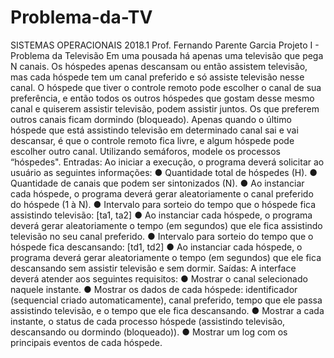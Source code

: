 # Problema-da-TV
SISTEMAS OPERACIONAIS 2018.1 Prof. Fernando Parente Garcia Projeto I - Problema da Televisão Em uma pousada há apenas uma televisão que pega N canais. Os hóspedes apenas descansam ou então assistem televisão, mas cada hóspede tem um canal preferido e só assiste televisão nesse canal. O hóspede que tiver o controle remoto pode escolher o canal de sua preferência, e então todos os outros hóspedes que gostam desse mesmo canal e quiserem assistir televisão, podem assistir juntos. Os que preferem outros canais ficam dormindo (bloqueado). Apenas quando o último hóspede que está assistindo televisão em determinado canal sai e vai descansar, é que o controle remoto fica livre, e algum hóspede pode escolher outro canal. Utilizando semáforos, modele os processos “hóspedes". Entradas: Ao iniciar a execução, o programa deverá solicitar ao usuário as seguintes informações: ● Quantidade total de hóspedes (H). ● Quantidade de canais que podem ser sintonizados (N). ● Ao instanciar cada hóspede, o programa deverá gerar aleatoriamente o canal preferido do hóspede (1 à N). ● Intervalo para sorteio do tempo que o hóspede fica assistindo televisão: [ta1, ta2] ● Ao instanciar cada hóspede, o programa deverá gerar aleatoriamente o tempo (em segundos) que ele fica assistindo televisão no seu canal preferido. ● Intervalo para sorteio do tempo que o hóspede fica descansando: [td1, td2] ● Ao instanciar cada hóspede, o programa deverá gerar aleatoriamente o tempo (em segundos) que ele fica descansando sem assistir televisão e sem dormir. Saídas: A interface deverá atender aos seguintes requisitos: ● Mostrar o canal selecionado naquele instante. ● Mostrar os dados de cada hóspede: identificador (sequencial criado automaticamente), canal preferido, tempo que ele passa assistindo televisão, e o tempo que ele fica descansando. ● Mostrar a cada instante, o status de cada processo hóspede (assistindo televisão, descansando ou dormindo (bloqueado)). ● Mostrar um log com os principais eventos de cada hóspede.
